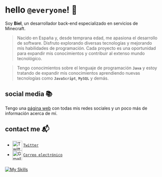 # hello ``@everyone``! 👋

Soy **Biel**, un desarrollador back-end especializado en servicios de Minecraft.
> Nacido en España y, desde temprana edad, me apasiona el desarrollo de software. Disfruto explorando diversas tecnologías y mejorando mis habilidades de programación. Cada proyecto es una oportunidad para expandir mis conocimientos y contribuir al extenso mundo tecnológico.

> Tengo conocimientos sobre el lenguaje de programación **`Java`** y estoy tratando de expandir mis conocimientos aprendiendo nuevas tecnologías como **`JavaScript`**, **`MySQL`** y demás.

## social media 📚

Tengo una [página web](https://biieeel.me) con todas mis redes sociales y un poco más de información acerca de mí. 

## contact me 📬

   - <img src="https://simpleicons.org/icons/twitter.svg" alt="Twitter" width="32" align="center">   [`Twitter`](https://x.com/bieelsiurr)
   - <img src="https://simpleicons.org/icons/gmail.svg" alt="Gmail" width="32" align="center">   [`Correo electrónico`](mailto:hola@biieeel.me)

###

[![My Skills](https://skillicons.dev/icons?i=java,mongodb,linux,idea,cloudflare,html,css,vscode)](https://biieeel.me)
